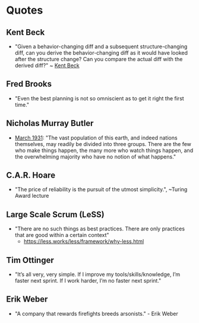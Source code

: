 
# Quotes


## Kent Beck

- "Given a behavior-changing diff and a subsequent structure-changing diff, can you derive the behavior-changing diff as it would have looked after the structure change? Can you compare the actual diff with the derived diff?" ~ [Kent Beck](https://twitter.com/KentBeck/status/1141744893200494592)


## Fred Brooks
- "Even the best planning is not so omniscient as to get it right the first time."


## Nicholas Murray Butler 
- [March 1931](https://quoteinvestigator.com/2018/07/05/make-happen/): "The vast population of this earth, and indeed nations themselves, may readily be divided into three groups. There are the few who make things happen, the many more who watch things happen, and the overwhelming majority who have no notion of what happens." 


## C.A.R. Hoare

- "The price of reliability is the pursuit of the utmost simplicity.", ~Turing Award lecture


## Large Scale Scrum (LeSS)
- "There are no such things as best practices. There are only practices that are good within a certain context"
  + https://less.works/less/framework/why-less.html


## Tim Ottinger
- "It’s all very, very simple. If I improve my tools/skills/knowledge, I’m faster next sprint. If I work harder, I’m no faster next sprint."


## Erik Weber 
- "A company that rewards firefights breeds arsonists." - Erik Weber






